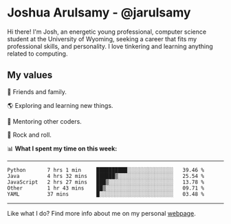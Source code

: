# Joshua Arulsamy - @jarulsamy

Hi there! I'm Josh, an energetic young professional, computer science student at the University of Wyoming, seeking a career that fits my professional skills, and personality. I love tinkering and learning anything related to computing.

## My values

:yellow_heart: Friends and family.

:earth_americas: Exploring and learning new things.

:book: Mentoring other coders.

:guitar: Rock and roll.

:bar_chart: **What I spent my time on this week:**

------
<!--START_SECTION:waka-->
```text
Python       7 hrs 1 min     ██████████░░░░░░░░░░░░░░░   39.46 % 
Java         4 hrs 32 mins   ██████▒░░░░░░░░░░░░░░░░░░   25.54 % 
JavaScript   2 hrs 27 mins   ███▒░░░░░░░░░░░░░░░░░░░░░   13.78 % 
Other        1 hr 43 mins    ██▒░░░░░░░░░░░░░░░░░░░░░░   09.71 % 
YAML         37 mins         █░░░░░░░░░░░░░░░░░░░░░░░░   03.48 % 
```
<!--END_SECTION:waka-->
------

Like what I do? Find more info about me on my personal [webpage](https://arulsamy.me).
